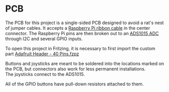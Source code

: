 # PCB

The PCB for this project is a single-sided PCB designed to avoid a rat's nest of jumper cables. It accepts a [Raspberry Pi ribbon cable](https://www.sparkfun.com/products/13028) in the center connector.
The Raspberry Pi pins are then broken out to an [ADS1015 ADC](https://www.adafruit.com/product/1083) through I2C and several GPIO inputs.  
  
To open this project in Fritzing, it is necessary to first import the custom part [Adafruit Header - 40 Pins.fzpz](https://github.com/Dart513/GamingTable/blob/main/pcb/Fritzing/Adafruit%20Header%20-%2040%20pins.fzpz)  
  
Buttons and joysticks are meant to be soldered into the locations marked on the PCB, but connectors also work for less permanent installations.  
The joysticks connect to the ADS1015.  
  
All of the GPIO buttons have pull-down resistors attached to them.  
